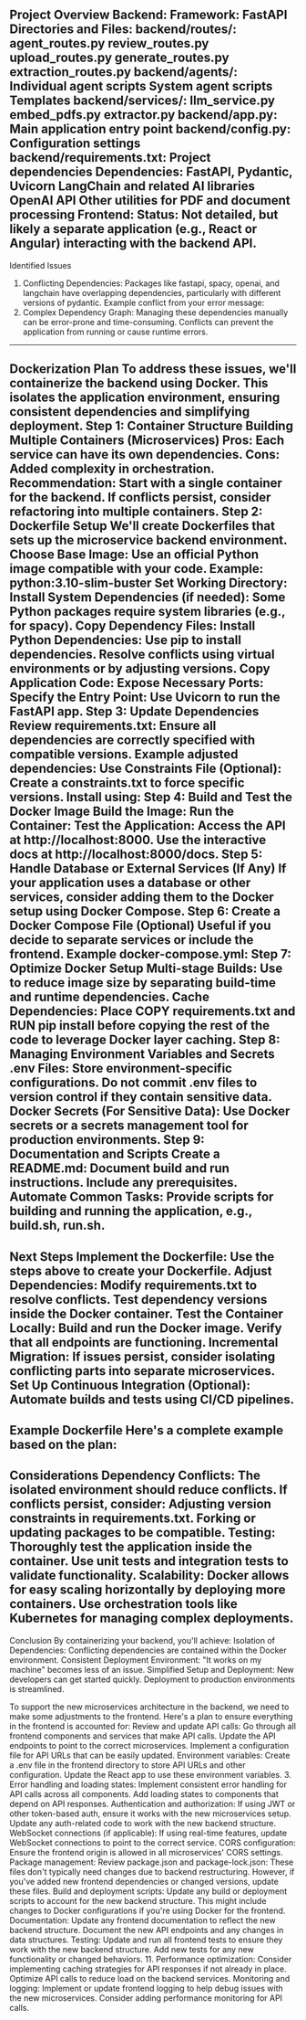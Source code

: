 Project Overview
Backend:
Framework: FastAPI
Directories and Files:
backend/routes/:
agent_routes.py
review_routes.py
upload_routes.py
generate_routes.py
extraction_routes.py
backend/agents/:
Individual agent scripts
System agent scripts
Templates
backend/services/:
llm_service.py
embed_pdfs.py
extractor.py
backend/app.py: Main application entry point
backend/config.py: Configuration settings
backend/requirements.txt: Project dependencies
Dependencies:
FastAPI, Pydantic, Uvicorn
LangChain and related AI libraries
OpenAI API
Other utilities for PDF and document processing
Frontend:
Status: Not detailed, but likely a separate application (e.g., React or Angular) interacting with the backend API.
---
Identified Issues
1. Conflicting Dependencies:
Packages like fastapi, spacy, openai, and langchain have overlapping dependencies, particularly with different versions of pydantic.
Example conflict from your error message:
2. Complex Dependency Graph:
Managing these dependencies manually can be error-prone and time-consuming.
Conflicts can prevent the application from running or cause runtime errors.
---
Dockerization Plan
To address these issues, we'll containerize the backend using Docker. This isolates the application environment, ensuring consistent dependencies and simplifying deployment.
Step 1: Container Structure
Building Multiple Containers (Microservices)
Pros: Each service can have its own dependencies.
Cons: Added complexity in orchestration.
Recommendation: Start with a single container for the backend. If conflicts persist, consider refactoring into multiple containers.
Step 2: Dockerfile Setup
We'll create Dockerfiles that sets up the microservice backend environment.
Choose Base Image:
Use an official Python image compatible with your code.
Example: python:3.10-slim-buster
Set Working Directory:
Install System Dependencies (if needed):
Some Python packages require system libraries (e.g., for spacy).
Copy Dependency Files:
Install Python Dependencies:
Use pip to install dependencies.
Resolve conflicts using virtual environments or by adjusting versions.
Copy Application Code:
Expose Necessary Ports:
Specify the Entry Point:
Use Uvicorn to run the FastAPI app.
Step 3: Update Dependencies
Review requirements.txt:
Ensure all dependencies are correctly specified with compatible versions.
Example adjusted dependencies:
Use Constraints File (Optional):
Create a constraints.txt to force specific versions.
Install using:
Step 4: Build and Test the Docker Image
Build the Image:
Run the Container:
Test the Application:
Access the API at http://localhost:8000.
Use the interactive docs at http://localhost:8000/docs.
Step 5: Handle Database or External Services (If Any)
If your application uses a database or other services, consider adding them to the Docker setup using Docker Compose.
Step 6: Create a Docker Compose File (Optional)
Useful if you decide to separate services or include the frontend.
Example docker-compose.yml:
Step 7: Optimize Docker Setup
Multi-stage Builds:
Use to reduce image size by separating build-time and runtime dependencies.
Cache Dependencies:
Place COPY requirements.txt and RUN pip install before copying the rest of the code to leverage Docker layer caching.
Step 8: Managing Environment Variables and Secrets
.env Files:
Store environment-specific configurations.
Do not commit .env files to version control if they contain sensitive data.
Docker Secrets (For Sensitive Data):
Use Docker secrets or a secrets management tool for production environments.
Step 9: Documentation and Scripts
Create a README.md:
Document build and run instructions.
Include any prerequisites.
Automate Common Tasks:
Provide scripts for building and running the application, e.g., build.sh, run.sh.
---
Next Steps
Implement the Dockerfile:
Use the steps above to create your Dockerfile.
Adjust Dependencies:
Modify requirements.txt to resolve conflicts.
Test dependency versions inside the Docker container.
Test the Container Locally:
Build and run the Docker image.
Verify that all endpoints are functioning.
Incremental Migration:
If issues persist, consider isolating conflicting parts into separate microservices.
Set Up Continuous Integration (Optional):
Automate builds and tests using CI/CD pipelines.
---
Example Dockerfile
Here's a complete example based on the plan:
---
Considerations
Dependency Conflicts:
The isolated environment should reduce conflicts.
If conflicts persist, consider:
Adjusting version constraints in requirements.txt.
Forking or updating packages to be compatible.
Testing:
Thoroughly test the application inside the container.
Use unit tests and integration tests to validate functionality.
Scalability:
Docker allows for easy scaling horizontally by deploying more containers.
Use orchestration tools like Kubernetes for managing complex deployments.
---
Conclusion
By containerizing your backend, you'll achieve:
Isolation of Dependencies:
Conflicting dependencies are contained within the Docker environment.
Consistent Deployment Environment:
"It works on my machine" becomes less of an issue.
Simplified Setup and Deployment:
New developers can get started quickly.
Deployment to production environments is streamlined.


To support the new microservices architecture in the backend, we need to make some adjustments to the frontend. Here's a plan to ensure everything in the frontend is accounted for:
Review and update API calls:
Go through all frontend components and services that make API calls.
Update the API endpoints to point to the correct microservices.
Implement a configuration file for API URLs that can be easily updated.
Environment variables:
Create a .env file in the frontend directory to store API URLs and other configuration.
Update the React app to use these environment variables.
3. Error handling and loading states:
Implement consistent error handling for API calls across all components.
Add loading states to components that depend on API responses.
Authentication and authorization:
If using JWT or other token-based auth, ensure it works with the new microservices setup.
Update any auth-related code to work with the new backend structure.
WebSocket connections (if applicable):
If using real-time features, update WebSocket connections to point to the correct service.
CORS configuration:
Ensure the frontend origin is allowed in all microservices' CORS settings.
Package management:
Review package.json and package-lock.json:
These files don't typically need changes due to backend restructuring.
However, if you've added new frontend dependencies or changed versions, update these files.
Build and deployment scripts:
Update any build or deployment scripts to account for the new backend structure.
This might include changes to Docker configurations if you're using Docker for the frontend.
Documentation:
Update any frontend documentation to reflect the new backend structure.
Document the new API endpoints and any changes in data structures.
Testing:
Update and run all frontend tests to ensure they work with the new backend structure.
Add new tests for any new functionality or changed behaviors.
11. Performance optimization:
Consider implementing caching strategies for API responses if not already in place.
Optimize API calls to reduce load on the backend services.
Monitoring and logging:
Implement or update frontend logging to help debug issues with the new microservices.
Consider adding performance monitoring for API calls.
